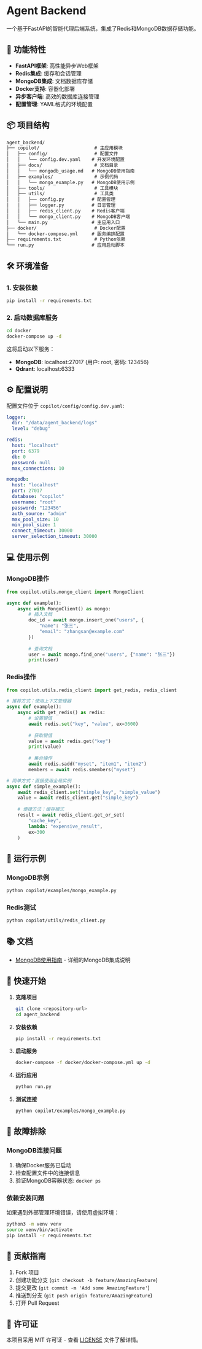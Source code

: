 # Agent Backend

一个基于FastAPI的智能代理后端系统，集成了Redis和MongoDB数据存储功能。

## 🚀 功能特性

- **FastAPI框架**: 高性能异步Web框架
- **Redis集成**: 缓存和会话管理
- **MongoDB集成**: 文档数据库存储
- **Docker支持**: 容器化部署
- **异步客户端**: 高效的数据库连接管理
- **配置管理**: YAML格式的环境配置

## 📦 项目结构

```txt
agent_backend/
├── copilot/                    # 主应用模块
│   ├── config/                 # 配置文件
│   │   └── config.dev.yaml    # 开发环境配置
│   ├── docs/                   # 文档目录
│   │   └── mongodb_usage.md   # MongoDB使用指南
│   ├── examples/               # 示例代码
│   │   └── mongo_example.py   # MongoDB使用示例
│   ├── tools/                  # 工具模块
│   ├── utils/                  # 工具类
│   │   ├── config.py          # 配置管理
│   │   ├── logger.py          # 日志管理
│   │   ├── redis_client.py    # Redis客户端
│   │   └── mongo_client.py    # MongoDB客户端
│   └── main.py                # 主应用入口
├── docker/                     # Docker配置
│   └── docker-compose.yml     # 服务编排配置
├── requirements.txt            # Python依赖
└── run.py                     # 应用启动脚本
```

## 🛠️ 环境准备

### 1. 安装依赖

```bash
pip install -r requirements.txt
```

### 2. 启动数据库服务

```bash
cd docker
docker-compose up -d
```

这将启动以下服务：

- **MongoDB**: localhost:27017 (用户: root, 密码: 123456)
- **Qdrant**: localhost:6333

## ⚙️ 配置说明

配置文件位于 `copilot/config/config.dev.yaml`:

```yaml
logger:
  dir: "/data/agent_backend/logs"
  level: "debug"

redis:
  host: "localhost"
  port: 6379
  db: 0
  password: null
  max_connections: 10

mongodb:
  host: "localhost"
  port: 27017
  database: "copilot"
  username: "root"
  password: "123456"
  auth_source: "admin"
  max_pool_size: 10
  min_pool_size: 1
  connect_timeout: 30000
  server_selection_timeout: 30000
```

## 💻 使用示例

### MongoDB操作

```python
from copilot.utils.mongo_client import MongoClient

async def example():
    async with MongoClient() as mongo:
        # 插入文档
        doc_id = await mongo.insert_one("users", {
            "name": "张三",
            "email": "zhangsan@example.com"
        })
        
        # 查询文档
        user = await mongo.find_one("users", {"name": "张三"})
        print(user)
```

### Redis操作

```python
from copilot.utils.redis_client import get_redis, redis_client

# 推荐方式：使用上下文管理器
async def example():
    async with get_redis() as redis:
        # 设置键值
        await redis.set("key", "value", ex=3600)
        
        # 获取键值
        value = await redis.get("key")
        print(value)
        
        # 集合操作
        await redis.sadd("myset", "item1", "item2")
        members = await redis.smembers("myset")

# 简单方式：直接使用全局实例
async def simple_example():
    await redis_client.set("simple_key", "simple_value")
    value = await redis_client.get("simple_key")
    
    # 便捷方法：缓存模式
    result = await redis_client.get_or_set(
        "cache_key", 
        lambda: "expensive_result", 
        ex=300
    )
```

## 🔧 运行示例

### MongoDB示例

```bash
python copilot/examples/mongo_example.py
```

### Redis测试

```bash
python copilot/utils/redis_client.py
```

## 📚 文档

- [MongoDB使用指南](copilot/docs/mongodb_usage.md) - 详细的MongoDB集成说明

## 🚀 快速开始

1. **克隆项目**

   ```bash
   git clone <repository-url>
   cd agent_backend
   ```

2. **安装依赖**

   ```bash
   pip install -r requirements.txt
   ```

3. **启动服务**

   ```bash
   docker-compose -f docker/docker-compose.yml up -d
   ```

4. **运行应用**

   ```bash
   python run.py
   ```

5. **测试连接**

   ```bash
   python copilot/examples/mongo_example.py
   ```

## 🐛 故障排除

### MongoDB连接问题

1. 确保Docker服务已启动
2. 检查配置文件中的连接信息
3. 验证MongoDB容器状态: `docker ps`

### 依赖安装问题

如果遇到外部管理环境错误，请使用虚拟环境：

```bash
python3 -m venv venv
source venv/bin/activate
pip install -r requirements.txt
```

## 🤝 贡献指南

1. Fork 项目
2. 创建功能分支 (`git checkout -b feature/AmazingFeature`)
3. 提交更改 (`git commit -m 'Add some AmazingFeature'`)
4. 推送到分支 (`git push origin feature/AmazingFeature`)
5. 打开 Pull Request

## 📄 许可证

本项目采用 MIT 许可证 - 查看 [LICENSE](LICENSE) 文件了解详情。
